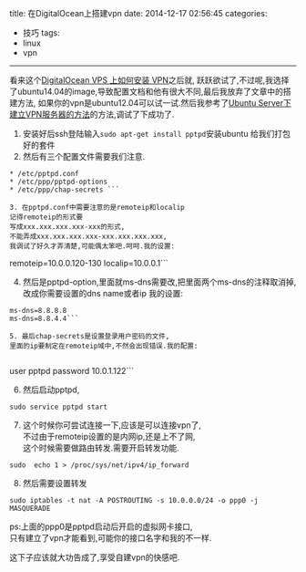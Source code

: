 title: 在DigitalOcean上搭建vpn
date: 2014-12-17 02:56:45
categories:
- 技巧
tags:
- linux
- vpn

---

看来这个[DigitalOcean VPS 上如何安装 VPN](http://blog.eood.cn/digitalocean-vps-vpn)之后就,  跃跃欲试了,不过呢,我选择了ubuntu14.04的image,导致配置文档和他有很大不同,最后我放弃了文章中的搭建方法, 如果你的vpn是ubuntu12.04可以试一试.然后我参考了[Ubuntu Server下建立VPN服务器的方法](http://www.jb51.net/os/Ubuntu/34821.html)的方法,调试了下成功了.

<!-- more -->

1. 安装好后ssh登陆输入`sudo apt-get install pptpd`安装ubuntu 给我们打包好的套件
2. 然后有三个配置文件需要我们注意.

```
* /etc/pptpd.conf
* /etc/ppp/pptpd-options 
* /etc/ppp/chap-secrets ```

3. 在pptpd.conf中需要注意的是remoteip和localip
记得remoteip的形式要  
写成xxx.xxx.xxx.xxx-xxx的形式,  
不能弄成xxx.xxx.xxx.xxx-xxx.xxx.xxx.xxx,  
我调试了好久才弄清楚,可能偶太笨吧.呵呵.我的设置:

```   
remoteip=10.0.0.120-130
localip=10.0.0.1```

4. 然后是pptpd-option,里面就ms-dns需要改,把里面两个ms-dns的注释取消掉,改成你需要设置的dns name或者ip
我的设置:

```
ms-dns=8.8.8.8
ms-dns=8.8.4.4```
   
5. 最后chap-secrets是设置登录用户密码的文件,  
里面的ip要制定在remoteip域中,不然会出现错误.我的配置:
		
```        
user pptpd password 10.0.1.122```

6. 然后启动pptpd,

```
sudo service pptpd start
```

7. 这个时候你可尝试连接一下,应该是可以连接vpn了,  
不过由于remoteip设置的是内网ip,还是上不了网,  
这个时候需要做路由转发.需要开启转发功能.

```
sudo  echo 1 > /proc/sys/net/ipv4/ip_forward
```

8. 然后需要设置转发

```
sudo iptables -t nat -A POSTROUTING -s 10.0.0.0/24 -o ppp0 -j MASQUERADE
```   

 ps:上面的ppp0是pptpd启动后开启的虚拟网卡接口,  
 只有建立了vpn才能看到,可能你的接口名字和我的不一样.

这下子应该就大功告成了,享受自建vpn的快感吧.